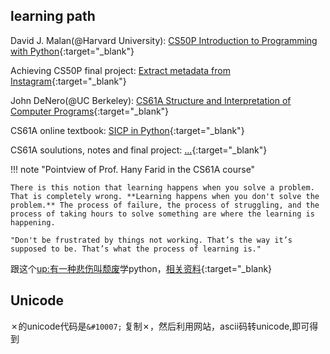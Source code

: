 ## learning path
David J. Malan(@Harvard University): [CS50P Introduction to Programming with Python](https://csdiy.wiki/%E7%BC%96%E7%A8%8B%E5%85%A5%E9%97%A8/Python/CS50P/){:target="_blank"}

Achieving CS50P final project: [Extract metadata from Instagram](https://github.com/Pengyu-Jin/CS50P-2022){:target="_blank"}

John DeNero(@UC Berkeley): [CS61A Structure and Interpretation of Computer Programs](https://csdiy.wiki/%E7%BC%96%E7%A8%8B%E5%85%A5%E9%97%A8/Python/CS61A/){:target="_blank"}

CS61A online textbook: [SICP in Python](https://www.composingprograms.com/){:target="_blank"}

CS61A soulutions, notes and final project: [...](){:target="_blank"}

!!! note "Pointview of Prof. Hany Farid in the CS61A course"

    There is this notion that learning happens when you solve a problem. That is completely wrong. **Learning happens when you don't solve the problem.** The process of failure, the process of struggling, and the process of taking hours to solve something are where the learning is happening.

    "Don't be frustrated by things not working. That’s the way it’s supposed to be. That’s what the process of learning is."

跟这个[up:有一种悲伤叫颓废](https://space.bilibili.com/387821788?spm_id_from=333.999.0.0)学python，[相关资料](https://github.com/136108Haumea/my-manim/tree/master/book){:target="_blank}



## Unicode

&#10007;的unicode代码是`&#10007;`
复制&#10007;，然后利用网站，ascii码转unicode,即可得到